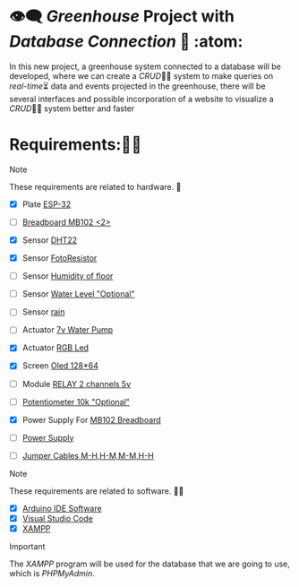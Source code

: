 #  :eye_speech_bubble: **_Greenhouse_ Project with _Database Connection_** :green_heart: :atom:

In this new project, a greenhouse system connected to a database will be developed, where we can create a _CRUD_:man_technologist: system to make queries on _real-time_:hourglass_flowing_sand: data and events projected in the greenhouse, there will be several interfaces and possible incorporation of a website to visualize a _CRUD_:technologist: system better and faster

# **Requirements:**:man_scientist:
> [!NOTE]
> These requirements are related to hardware. :mechanical_arm:

- [x] Plate [ESP-32](https://demosspro.com/arduino/47-tarjeta-de-desarrollo-esp-32-wifi-bluetooth.html)
- [ ] [Breadboard MB102 <2>](https://demosspro.com/protoboard-baquela-pcb/94-protoboard-mb102-830-puntos-blanca.html)
- [X] Sensor [DHT22](https://demosspro.com/sensores/207-sensor-humedad-y-temperatura-dht22.html)
- [X] Sensor [FotoResistor](https://demosspro.com/sensores/240-modulo-fotorresistencia-sensor-luz.html)
- [ ] Sensor [Humidity of floor](https://demosspro.com/sensores/208-sensor-de-humedad-suelo.html)
- [ ] Sensor [Water Level "Optional"](https://demosspro.com/sensores/210-sensor-nivel-agua.html)
- [ ] Sensor [rain](https://demosspro.com/sensores/209-sensor-lluvia.html)
- [ ] Actuator [7v Water Pump](https://demosspro.com/sensores/210-sensor-nivel-agua.html)
- [X] Actuator [RGB Led]()
- [X] Screen [Oled 128*64](https://demosspro.com/pantallas-display-matriz/84-display-pantalla-oled-096pulgada-128x64-dos-colores.html)
- [ ] Module [RELAY 2 channels 5v](https://demosspro.com/pantallas-display-matriz/84-display-pantalla-oled-096pulgada-128x64-dos-colores.html)
- [ ] [Potentiometer 10k "Optional"](https://demosspro.com/resistorleddiodocapacitor/511-potenciometro-10k.html)
- [X] Power Supply For [MB102 Breadboard](https://demosspro.com/bateriareguladorcargador/50-fuente-de-alimentacion-para-protoboard-mb102.html)
- [ ] [Power Supply](https://demosspro.com/busqueda?s=bateria)
- [ ] [Jumper Cables M-H,H-M,M-M,H-H](https://demosspro.com/busqueda?s=jumper)


> [!NOTE]
> These requirements are related to software. :man_technologist:

- [x] [Arduino IDE Software](https://www.arduino.cc/en/software)
- [X] [Visual Studio Code](https://code.visualstudio.com/)
- [X] [XAMPP](https://www.apachefriends.org/es/index.html)
> [!IMPORTANT]
> The _XAMPP_ program will be used for the database that we are going to use, which is _PHPMyAdmin_.



